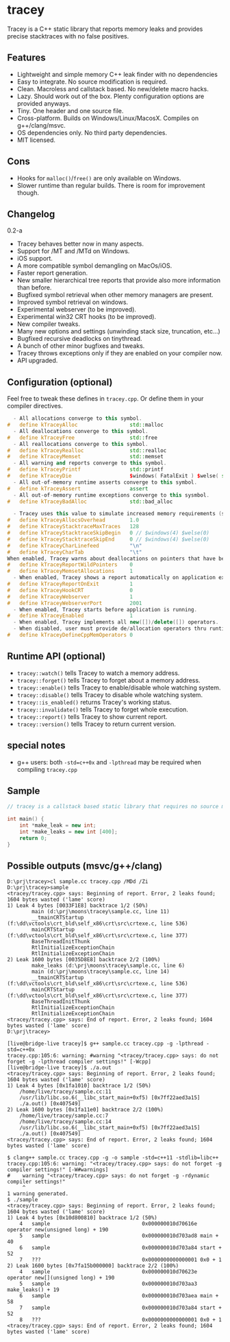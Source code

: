 tracey
======
Tracey is a C++ static library that reports memory leaks and provides precise stacktraces with no false positives.

Features
--------
- Lightweight and simple memory C++ leak finder with no dependencies
- Easy to integrate. No source modification is required.
- Clean. Macroless and callstack based. No new/delete macro hacks.
- Lazy. Should work out of the box. Plenty configuration options are provided anyways.
- Tiny. One header and one source file.
- Cross-platform. Builds on Windows/Linux/MacosX. Compiles on g++/clang/msvc.
- OS dependencies only. No third party dependencies.
- MIT licensed.

Cons
----
- Hooks for `malloc()`/`free()` are only available on Windows.
- Slower runtime than regular builds. There is room for improvement though.

Changelog
---------
0.2-a
  - Tracey behaves better now in many aspects.
  - Support for /MT and /MTd on Windows.
  - iOS support.
  - A more compatible symbol demangling on MacOs/iOS.
  - Faster report generation.
  - New smaller hierarchical tree reports that provide also more information than before.
  - Bugfixed symbol retrieval when other memory managers are present.
  - Improved symbol retrieval on windows.
  - Experimental webserver (to be improved).
  - Experimental win32 CRT hooks (to be improved).
  - New compiler tweaks.
  - Many new options and settings (unwinding stack size, truncation, etc...)
  - Bugfixed recursive deadlocks on tinythread.
  - A bunch of other minor bugfixes and tweaks.
  - Tracey throws exceptions only if they are enabled on your compiler now.
  - API upgraded.

Configuration (optional)
------------------------
Feel free to tweak these defines in `tracey.cpp`. Or define them in your compiler directives.

```c++
  - All allocations converge to this symbol.
#   define kTraceyAlloc                 std::malloc
  - All deallocations converge to this symbol.
#   define kTraceyFree                  std::free
  - All reallocations converge to this symbol.
#   define kTraceyRealloc               std::realloc
#   define kTraceyMemset                std::memset
  - All warning and reports converge to this symbol.
#   define kTraceyPrintf                std::printf
#   define kTraceyDie                   $windows( FatalExit ) $welse( std::exit )
  - All out-of-memory runtime asserts converge to this symbol.
#   define kTraceyAssert                assert
  - All out-of-memory runtime exceptions converge to this sysmbol.
#   define kTraceyBadAlloc              std::bad_alloc

  - Tracey uses this value to simulate increased memory requirements (should be >= 1.0)
#   define kTraceyAllocsOverhead        1.0
#   define kTraceyStacktraceMaxTraces   128
#   define kTraceyStacktraceSkipBegin   0 // $windows(4) $welse(0)
#   define kTraceyStacktraceSkipEnd     0 // $windows(4) $welse(0)
#   define kTraceyCharLinefeed          "\n"
#   define kTraceyCharTab               "\t"
When enabled, Tracey warns about deallocations on pointers that have been not allocated by Tracey (wild pointers)
#   define kTraceyReportWildPointers    0
#   define kTraceyMemsetAllocations     1
  - When enabled, Tracey shows a report automatically on application exit.
#   define kTraceyReportOnExit          1
#   define kTraceyHookCRT               0
#   define kTraceyWebserver             1
#   define kTraceyWebserverPort         2001
  - When enabled, Tracey starts before application is running.
#   define kTraceyEnabled               1
  - When enabled, Tracey implements all new([])/delete([]) operators.
  - When disabled, user must provide de/allocation operators thru runtime API (see below).
#   define kTraceyDefineCppMemOperators 0
```

Runtime API (optional)
----------------------

- `tracey::watch()` tells Tracey to watch a memory address.
- `tracey::forget()` tells Tracey to forget about a memory address.
- `tracey::enable()` tells Tracey to enable/disable whole watching system.
- `tracey::disable()` tells Tracey to disable whole watching system.
- `tracey::is_enabled()` returns Tracey's working status.
- `tracey::invalidate()` tells Tracey to forget whole execution.
- `tracey::report()` tells Tracey to show current report.
- `tracey::version()` tells Tracey to return current version.

special notes
-------------
- g++ users: both `-std=c++0x` and `-lpthread` may be required when compiling `tracey.cpp`

Sample
------
```c++
// tracey is a callstack based static library that requires no source modification.

int main() {
    int *make_leak = new int;
    int *make_leaks = new int [400];
    return 0;
}
```

Possible outputs (msvc/g++/clang)
---------------------------------
```
D:\prj\tracey>cl sample.cc tracey.cpp /MDd /Zi
D:\prj\tracey>sample
<tracey/tracey.cpp> says: Beginning of report. Error, 2 leaks found; 1604 bytes wasted ('lame' score)
1) Leak 4 bytes [0033F1E8] backtrace 1/2 (50%)
        main (d:\prj\moons\tracey\sample.cc, line 11)
        __tmainCRTStartup (f:\dd\vctools\crt_bld\self_x86\crt\src\crtexe.c, line 536)
        mainCRTStartup (f:\dd\vctools\crt_bld\self_x86\crt\src\crtexe.c, line 377)
        BaseThreadInitThunk
        RtlInitializeExceptionChain
        RtlInitializeExceptionChain
2) Leak 1600 bytes [0035D8E8] backtrace 2/2 (100%)
        make_leaks (d:\prj\moons\tracey\sample.cc, line 6)
        main (d:\prj\moons\tracey\sample.cc, line 14)
        __tmainCRTStartup (f:\dd\vctools\crt_bld\self_x86\crt\src\crtexe.c, line 536)
        mainCRTStartup (f:\dd\vctools\crt_bld\self_x86\crt\src\crtexe.c, line 377)
        BaseThreadInitThunk
        RtlInitializeExceptionChain
        RtlInitializeExceptionChain
<tracey/tracey.cpp> says: End of report. Error, 2 leaks found; 1604 bytes wasted ('lame' score)
D:\prj\tracey>
```

```
[live@bridge-live tracey]$ g++ sample.cc tracey.cpp -g -lpthread -std=c++0x
tracey.cpp:105:6: warning: #warning "<tracey/tracey.cpp> says: do not forget -g -lpthread compiler settings!" [-Wcpp]
[live@bridge-live tracey]$ ./a.out
<tracey/tracey.cpp> says: Beginning of report. Error, 2 leaks found; 1604 bytes wasted ('lame' score)
1) Leak 4 bytes [0x1fa1010] backtrace 1/2 (50%)
    /home/live/tracey/sample.cc:11
    /usr/lib/libc.so.6(__libc_start_main+0xf5) [0x7ff22aed3a15]
    ./a.out() [0x407549]
2) Leak 1600 bytes [0x1fa11e0] backtrace 2/2 (100%)
    /home/live/tracey/sample.cc:7
    /home/live/tracey/sample.cc:14
    /usr/lib/libc.so.6(__libc_start_main+0xf5) [0x7ff22aed3a15]
    ./a.out() [0x407549]
<tracey/tracey.cpp> says: End of report. Error, 2 leaks found; 1604 bytes wasted ('lame' score)
```

```
$ clang++ sample.cc tracey.cpp -g -o sample -std=c++11 -stdlib=libc++
tracey.cpp:105:6: warning: "<tracey/tracey.cpp> says: do not forget -g compiler settings!" [-W#warnings]
#    warning "<tracey/tracey.cpp> says: do not forget -g -rdynamic compiler settings!"
     ^
1 warning generated.
$ ./sample
<tracey/tracey.cpp> says: Beginning of report. Error, 2 leaks found; 1604 bytes wasted ('lame' score)
1) Leak 4 bytes [0x10d800810] backtrace 1/2 (50%)
    4   sample                              0x000000010d70616e operator new(unsigned long) + 190
    5   sample                              0x000000010d703ad8 main + 40
    6   sample                              0x000000010d703a84 start + 52
    7   ???                                 0x0000000000000001 0x0 + 1
2) Leak 1600 bytes [0x7fa15b000000] backtrace 2/2 (100%)
    4   sample                              0x000000010d70623e operator new[](unsigned long) + 190
    5   sample                              0x000000010d703aa3 make_leaks() + 19
    6   sample                              0x000000010d703aea main + 58
    7   sample                              0x000000010d703a84 start + 52
    8   ???                                 0x0000000000000001 0x0 + 1
<tracey/tracey.cpp> says: End of report. Error, 2 leaks found; 1604 bytes wasted ('lame' score)
```
